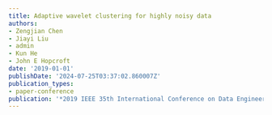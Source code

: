 ```yaml
---
title: Adaptive wavelet clustering for highly noisy data
authors:
- Zengjian Chen
- Jiayi Liu
- admin
- Kun He
- John E Hopcroft
date: '2019-01-01'
publishDate: '2024-07-25T03:37:02.860007Z'
publication_types:
- paper-conference
publication: '*2019 IEEE 35th International Conference on Data Engineering (ICDE)*'
---
```

